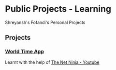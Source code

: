 # Public Projects - Learning 

 Shreyansh's Fofandi's Personal Projects
 
 ## Projects
 
 ### [World Time App](https://github.com/ShreyanshJF/Public-Learning-Projects/tree/main/world_time)
 Learnt with the help of [The Net Ninja - Youtube](https://www.youtube.com/watch?v=1ukSR1GRtMU&list=PL4cUxeGkcC9jLYyp2Aoh6hcWuxFDX6PBJ)
 
